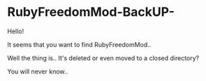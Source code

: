 # RubyFreedomMod-BackUP-
Hello!

It seems that you want to find RubyFreedomMod..

Well the thing is.. It's deleted or even moved to a closed directory?

You will never know..
